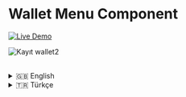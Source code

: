 # Wallet Menu Component

[![Live Demo](https://img.shields.io/badge/Live-Demo-brightgreen?style=for-the-badge&logo=vercel)](https://wallet-menu-demo-z99y.vercel.app/)


![Kayıt wallet2](https://github.com/user-attachments/assets/e928391a-fd86-41a7-9997-82dc6c0a43f5)


<br />

<details>
<summary>🇬🇧 English</summary>
<br>

This project is a draggable and animated bottom sheet component developed for React Native & Web. It is designed to work seamlessly in both mobile applications and websites.

### 🚀 Key Features

- **Platform Independent:** Works on both iOS & Android (React Native) and the Web.
- **Fluent Animations:** Smooth open/close and expansion animations running at 60 FPS, built with `react-native-reanimated` and `react-native-gesture-handler`.
- **Interactive Gestures:** The menu can be controlled by dragging from both the header and the content area.
- **Horizontal Scroll Support:** Horizontal `ScrollView`s, like the card list inside the menu, work without conflicting with the vertical menu gestures.
- **Dynamic Data:** The menu content can be easily customized via a `data` prop passed from outside.
- **Static Deployment Friendly:** Includes logic for runtime dimension calculation to ensure it works correctly on static hosting services like Vercel.

### 🛠️ Technologies Used

- [React](https://reactjs.org/) & [React Native](https://reactnative.dev/)
- [Expo](https://expo.dev/) (including Expo Router)
- [React Native Gesture Handler](https://docs.swmansion.com/react-native-gesture-handler/)
- [React Native Reanimated](https://docs.swmansion.com/react-native-reanimated/)
- [TypeScript](https://www.typescriptlang.org/)
- [Vercel](https://vercel.com/) (for Deployment)

### 🔧 How to Use the Component?

Follow the steps below to integrate this component into your own project.

#### Step 1: Copy the Component Files

Copy the `src/components/WalletMenu` directory into your project's `components` directory.

#### Step 2: Install Required Packages

Ensure that the following packages are installed in your project for the component to work:

```bash
npm install @expo/vector-icons react-native-gesture-handler react-native-reanimated react-native-safe-area-context
```

#### Step 3: Usage in a Screen

It is crucial that the screen where you use the component is wrapped with `GestureHandlerRootView` for gestures to work correctly.

Below is a basic usage example:

```tsx
// src/screens/MyScreen.tsx

import React from 'react';
import { View, StyleSheet, Text, ImageBackground } from 'react-native';
import { SafeAreaView } from 'react-native-safe-area-context';
import { GestureHandlerRootView } from 'react-native-gesture-handler';
import WalletMenu from '../components/WalletMenu'; // Path to the component you copied

// --- Data to be passed to the menu ---
const loyaltyCardsData = [
  { id: 1, name: 'Fambook Coffee & More', loyalty: { stamps: 3, maxStamps: 8 } },
  { id: 2, name: 'Paper Roasting Coffee', loyalty: { stamps: 7, maxStamps: 10 } },
  { id: 3, name: 'Kronotrop', loyalty: { stamps: 5, maxStamps: 9 } },
];

export default function MyScreen() {
  return (
    // 1. Wrap the outermost layer for gestures to work
    <GestureHandlerRootView style={{ flex: 1 }}>
      <ImageBackground
        source={{ uri: 'https://.../background.jpg' }}
        style={styles.container}
      >
        <SafeAreaView style={{ flex: 1 }}>
            <View style={styles.infoContainer}>
                <Text style={styles.infoText}>Wallet Menu Demo</Text>
            </View>
        </SafeAreaView>

        {/* 2. Call the component and pass the data via the 'data' prop */}
        <WalletMenu data={loyaltyCardsData} />
        
      </ImageBackground>
    </GestureHandlerRootView>
  );
}

const styles = StyleSheet.create({
  container: { 
    flex: 1, 
  },
  // ... your other styles
});
```

### Props API

#### `data`

An array of data used to render the loyalty cards inside the menu.

- **Type:** `LoyaltyCardData[]`
- **Required:** Yes

The structure of the `LoyaltyCardData` object should be as follows:

```typescript
type LoyaltyCardData = {
  id: number | string;
  name: string;
  loyalty: {
    stamps: number;
    maxStamps: number;
  };
};
```

### 📦 Running the Demo Project Locally

To clone this demo repository and run it on your local machine:

```bash
# 1. Clone the repository
git clone https://github.com/rvoidex7/wallet-menu-demo.git

# 2. Navigate to the project directory
cd wallet-menu-demo

# 3. Install the packages
npm install

# 4. Start the development server (for Web)
npm run web
```

### 🌐 Deployment

This project is configured for deploying Expo for Web applications on Vercel. The `vercel.json` file and the `build` script in `package.json` automate the deployment by generating a static site output (in the `dist` folder).

</details>

<details>
<summary>🇹🇷 Türkçe</summary>
<br>

Bu proje, React Native & Web için geliştirilmiş, sürüklenebilir ve animasyonlu bir alt menü (bottom sheet) component'idir. Hem mobil uygulamalarda hem de web sitelerinde sorunsuz çalışacak şekilde tasarlanmıştır.

### 🚀 Temel Özellikler

- **Platform Bağımsız:** Hem iOS ve Android (React Native) hem de Web üzerinde çalışır.
- **Akıcı Animasyonlar:** `react-native-reanimated` ve `react-native-gesture-handler` kullanılarak 60 FPS'de çalışan akıcı açılıp kapanma ve genişleme animasyonları.
- **İnteraktif Jestler:** Menü, hem başlık (header) hem de içerik (content) alanından sürüklenerek kontrol edilebilir.
- **Yatay Kaydırma Desteği:** Menü içindeki kart listesi gibi yatay `ScrollView`'lar, dikey menü jestleriyle çakışmadan sorunsuz çalışır.
- **Dinamik Veri:** Menü içeriği, dışarıdan gönderilen bir `data` prop'u ile kolayca özelleştirilebilir.
- **Statik Dağıtım Uyumlu:** Vercel gibi statik site barındırma servislerinde doğru çalışması için "runtime"da boyut hesaplama mantığı içerir.

### 🛠️ Kullanılan Teknolojiler

- [React](https://reactjs.org/) & [React Native](https://reactnative.dev/)
- [Expo](https://expo.dev/) (Expo Router dahil)
- [React Native Gesture Handler](https://docs.swmansion.com/react-native-gesture-handler/)
- [React Native Reanimated](https://docs.swmansion.com/react-native-reanimated/)
- [TypeScript](https://www.typescriptlang.org/)
- [Vercel](https://vercel.com/) (Dağıtım için)

### 🔧 Component Nasıl Kullanılır?

Bu component'i kendi projenize entegre etmek için aşağıdaki adımları izleyin.

#### Adım 1: Component Dosyalarını Kopyalayın

`src/components/WalletMenu` klasörünü kendi projenizin `components` klasörüne kopyalayın.

#### Adım 2: Gerekli Paketleri Yükleyin

Component'in çalışması için projenizde aşağıdaki paketlerin yüklü olduğundan emin olun:

```bash
npm install @expo/vector-icons react-native-gesture-handler react-native-reanimated react-native-safe-area-context
```

#### Adım 3: Ekranda Kullanımı

Component'i kullanacağınız ekranın, jestlerin çalışması için `GestureHandlerRootView` ile sarmalanmış olması kritik öneme sahiptir.

Aşağıda temel bir kullanım örneği verilmiştir:

```tsx
// src/screens/MyScreen.tsx

import React from 'react';
import { View, StyleSheet, Text, ImageBackground } from 'react-native';
import { SafeAreaView } from 'react-native-safe-area-context';
import { GestureHandlerRootView } from 'react-native-gesture-handler';
import WalletMenu from '../components/WalletMenu'; // Kopyaladığınız component'in yolu

// --- Menüye gönderilecek veri ---
const loyaltyCardsData = [
  { id: 1, name: 'Fambook Coffee & More', loyalty: { stamps: 3, maxStamps: 8 } },
  { id: 2, name: 'Paper Roasting Coffee', loyalty: { stamps: 7, maxStamps: 10 } },
  { id: 3, name: 'Kronotrop', loyalty: { stamps: 5, maxStamps: 9 } },
];

export default function MyScreen() {
  return (
    // 1. Jestlerin çalışması için en dış katmanı sarmalayın
    <GestureHandlerRootView style={{ flex: 1 }}>
      <ImageBackground
        source={{ uri: 'https://.../background.jpg' }}
        style={styles.container}
      >
        <SafeAreaView style={{ flex: 1 }}>
            <View style={styles.infoContainer}>
                <Text style={styles.infoText}>Wallet Menu Demo</Text>
            </View>
        </SafeAreaView>

        {/* 2. Component'i çağırın ve veriyi 'data' prop'u ile gönderin */}
        <WalletMenu data={loyaltyCardsData} />
        
      </ImageBackground>
    </GestureHandlerRootView>
  );
}

const styles = StyleSheet.create({
  container: { 
    flex: 1, 
  },
  // ... diğer stilleriniz
});

```

### props API

#### `data`

Menü içindeki sadakat kartlarını render etmek için kullanılan veri dizisi.

- **Tip:** `LoyaltyCardData[]`
- **Gerekli:** Evet

`LoyaltyCardData` objesinin yapısı şu şekilde olmalıdır:

```typescript
type LoyaltyCardData = {
  id: number | string;
  name: string;
  loyalty: {
    stamps: number;
    maxStamps: number;
  };
};
```

### 📦 Demo Projesini Yerel Olarak Çalıştırma

Bu demo repoyu klonlayıp yerel makinenizde çalıştırmak için:

```bash
# 1. Repoyu klonlayın
git clone https://github.com/rvoidex7/wallet-menu-demo.git

# 2. Proje dizinine gidin
cd wallet-menu-demo

# 3. Paketleri yükleyin
npm install

# 4. Geliştirme sunucusunu başlatın (Web için)
npm run web
```

### 🌐 Dağıtım (Deployment)

Bu proje, Expo for Web uygulamalarını Vercel'de dağıtmak için yapılandırılmıştır. `vercel.json` dosyası ve `package.json` içindeki `build` script'i, statik site çıktısı (`dist` klasörü) oluşturarak dağıtımı otomatikleştirir.

</details>
